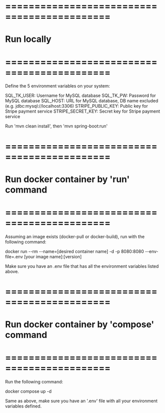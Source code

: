 # ============================================
# Run locally
# ============================================

Define the 5 environment variables on your system:

SQL_TK_USER:        Username for MySQL database
SQL_TK_PW:          Password for MySQL database
SQL_HOST:           URL for MySQL database, DB name excluded (e.g. jdbc:mysql://localhost:3306)
STRIPE_PUBLIC_KEY:  Public key for Stripe payment service
STRIPE_SECRET_KEY:  Secret key for Stripe payment service

Run 'mvn clean install', then 'mvn spring-boot:run'

# ============================================
# Run docker container by 'run' command
# ============================================

Assuming an image exists (docker-pull or docker-build), run with the following command:

docker run --rm --name=[desired container name] -d -p 8080:8080 --env-file=.env [your image name]:[version]

Make sure you have an .env file that has all the environment variables listed above.

# ============================================
# Run docker container by 'compose' command
# ============================================

Run the following command:

docker compose up -d

Same as above, make sure you have an '.env' file with all your environment variables defined.